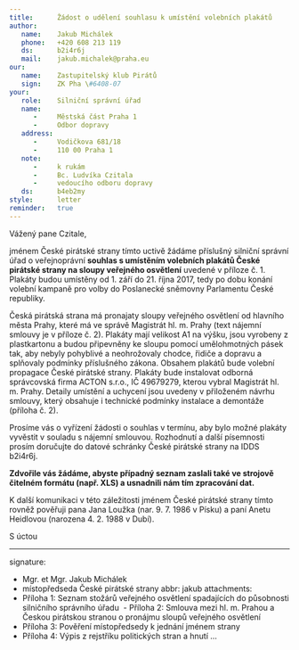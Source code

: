 ```yaml
---
title:      Žádost o udělení souhlasu k umístění volebních plakátů
author:
   name:    Jakub Michálek
   phone:   +420 608 213 119
   ds:      b2i4r6j
   mail:    jakub.michalek@praha.eu
our:
   name:    Zastupitelský klub Pirátů
   sign:    ZK Pha \#6408-07
your:
   role:    Silniční správní úřad
   name:    
      -     Městská část Praha 1
      -     Odbor dopravy
   address:
      -     Vodičkova 681/18
      -     110 00 Praha 1
   note:
      -     k rukám
      -     Bc. Ludvíka Czitala
      -     vedoucího odboru dopravy
   ds:      b4eb2my
style:      letter
reminder:   true
---
```


Vážený pane Czitale,

jménem České pirátské strany tímto uctivě žádáme příslušný silniční správní úřad o veřejnoprávní **souhlas s umístěním volebních plakátů České pirátské strany na sloupy veřejného osvětlení** uvedené v příloze č. 1. Plakáty budou umístěny od 1. září do 21. října 2017, tedy po dobu konání volební kampaně pro volby do Poslanecké sněmovny Parlamentu České republiky. 

Česká pirátská strana má pronajaty sloupy veřejného osvětlení od hlavního města Prahy, které má ve správě Magistrát hl. m. Prahy (text nájemní smlouvy je v příloze č. 2). Plakáty mají velikost A1 na výšku, jsou vyrobeny z plastkartonu a budou připevněny ke sloupu pomocí umělohmotných pásek tak, aby nebyly pohyblivé a neohrožovaly chodce, řidiče a dopravu a splňovaly podmínky příslušného zákona. Obsahem plakátů bude volební propagace České pirátské strany. Plakáty bude instalovat odborná správcovská firma ACTON s.r.o., IČ 49679279, kterou vybral Magistrát hl. m. Prahy. Detaily umístění a uchycení jsou uvedeny v přiloženém návrhu smlouvy, který obsahuje i technické podmínky instalace a demontáže (příloha č. 2).

Prosíme vás o vyřízení žádosti o souhlas v termínu, aby bylo možné plakáty vyvěstit v souladu s nájemní smlouvou. Rozhodnutí a další písemnosti prosím doručujte do datové schránky České pirátské strany na IDDS b2i4r6j. 

**Zdvořile vás žádáme, abyste případný seznam zaslali také ve strojově čitelném formátu (např. XLS) a usnadnili nám tím zpracování dat.**

K další komunikaci v této záležitosti jménem České pirátské strany tímto rovněž pověřuji pana Jana Loužka (nar. 9. 7. 1986 v Písku) a paní Anetu Heidlovou (narozena 4. 2. 1988 v Dubí).

S úctou

---
signature: 
  - Mgr. et Mgr. Jakub Michálek
  - místopředseda České pirátské strany
abbr:       jakub
attachments:
  - Příloha 1: Seznam stožárů veřejného osvětlení spadajících do působnosti silničního správního úřadu
  - Příloha 2: Smlouva mezi hl. m. Prahou a Českou pirátskou stranou o pronájmu sloupů veřejného osvětlení
  - Příloha 3: Pověření místopředsedy k jednání jménem strany
  - Příloha 4: Výpis z rejstříku politických stran a hnutí
...
